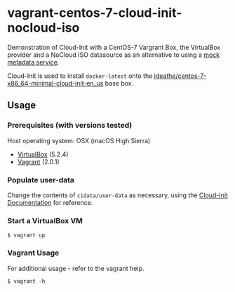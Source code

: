 # vagrant-centos-7-cloud-init-nocloud-iso

Demonstration of Cloud-Init with a CentOS-7 Vargrant Box, the VirtualBox provider and a NoCloud ISO datasource as an alternative to using a [mock metadata service](https://gist.github.com/jdeathe/e4e7943e48b23f48e16460630ac004a6).

Cloud-Init is used to install `docker-latest` onto the [jdeathe/centos-7-x86_64-minimal-cloud-init-en_us](https://atlas.hashicorp.com/jdeathe/boxes/centos-7-x86_64-minimal-cloud-init-en_us) base box.

## Usage

### Prerequisites (with versions tested)

Host operating system: OSX (macOS High Sierra)

- [VirtualBox](https://www.virtualbox.org) (5.2.4)
- [Vagrant](https://www.vagrantup.com) (2.0.1)

### Populate user-data

Change the contents of `cidata/user-data` as necessary, using the [Cloud-Init Documentation](https://cloudinit.readthedocs.io/en/latest/topics/examples.html) for reference.

### Start a VirtualBox VM

```
$ vagrant up
```

### Vagrant Usage

For additional usage - refer to the vagrant help.

```
$ vagrant -h
```
